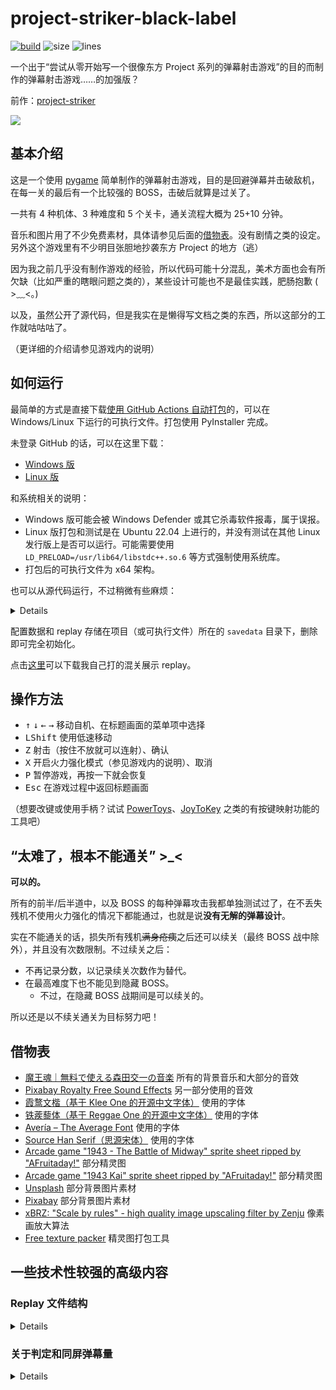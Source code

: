 # project-striker-black-label

[![build](https://github.com/TransparentLC/project-striker-black-label/actions/workflows/build.yml/badge.svg)](https://github.com/TransparentLC/project-striker-black-label/actions/workflows/build.yml)
![size](https://img.shields.io/github/repo-size/TransparentLC/project-striker-black-label)
![lines](https://img.shields.io/tokei/lines/github/TransparentLC/project-striker-black-label)

一个出于“尝试从零开始写一个很像东方 Project 系列的弹幕射击游戏”的目的而制作的弹幕射击游戏……的加强版？

前作：[project-striker](https://github.com/TransparentLC/project-striker)

![](https://user-images.githubusercontent.com/47057319/216067582-12c67b32-9948-4c94-a59c-8fa171b9c373.jpg)

## 基本介绍

这是一个使用 [pygame](https://www.pygame.org/) 简单制作的弹幕射击游戏，目的是回避弹幕并击破敌机，在每一关的最后有一个比较强的 BOSS，击破后就算是过关了。

一共有 4 种机体、3 种难度和 5 个关卡，通关流程大概为 25+10 分钟。

音乐和图片用了不少免费素材，具体请参见后面的[借物表](#借物表)。没有剧情之类的设定。另外这个游戏里有不少明目张胆地抄袭东方 Project 的地方（逃）

因为我之前几乎没有制作游戏的经验，所以代码可能十分混乱，美术方面也会有所欠缺（比如严重的瞎眼问题之类的），某些设计可能也不是最佳实践，肥肠抱歉 ( >﹏<。)

以及，虽然公开了源代码，但是我实在是懒得写文档之类的东西，所以这部分的工作就咕咕咕了。

（更详细的介绍请参见游戏内的说明）

## 如何运行

最简单的方式是直接下载[使用 GitHub Actions 自动打包](https://github.com/TransparentLC/project-striker-black-label/actions/workflows/build.yml)的，可以在 Windows/Linux 下运行的可执行文件。打包使用 PyInstaller 完成。

未登录 GitHub 的话，可以在这里下载：

* [Windows 版](https://nightly.link/TransparentLC/project-striker-black-label/workflows/build/master/striker-bl-Windows)
* [Linux 版](https://nightly.link/TransparentLC/project-striker-black-label/workflows/build/master/striker-bl-Linux)

和系统相关的说明：

* Windows 版可能会被 Windows Defender 或其它杀毒软件报毒，属于误报。
* Linux 版打包和测试是在 Ubuntu 22.04 上进行的，并没有测试在其他 Linux 发行版上是否可以运行。可能需要使用 `LD_PRELOAD=/usr/lib64/libstdc++.so.6` 等方式强制使用系统库。
* 打包后的可执行文件为 x64 架构。

也可以从源代码运行，不过稍微有些麻烦：

<details>

* 需要 Python 3.10 或以上版本，使用之前的版本或许也可以运行，但我没有测试过。
* 使用 `pip install -r requirements.txt` 安装依赖。
* 参见[这里](https://github.com/TransparentLC/project-striker/blob/master/font/README.md)下载字体。
* 安装好 `gcc` 和 `g++` ，然后执行 `build-native.sh` 编译 C/C++ 的函数库。
    * 对于 Windows 用户，已经准备了编译好的 DLL。
* 从 `main.py` 开始运行即可。

</details>

配置数据和 replay 存储在项目（或可执行文件）所在的 `savedata` 目录下，删除即可完全初始化。

点击[这里](https://github.com/TransparentLC/project-striker-black-label/files/10564567/savedata.zip)可以下载我自己打的混关展示 replay。

## 操作方法

* <kbd>↑</kbd> <kbd>↓</kbd> <kbd>←</kbd> <kbd>→</kbd> 移动自机、在标题画面的菜单项中选择
* <kbd>LShift</kbd> 使用低速移动
* <kbd>Z</kbd> 射击（按住不放就可以连射）、确认
* <kbd>X</kbd> 开启火力强化模式（参见游戏内的说明）、取消
* <kbd>P</kbd> 暂停游戏，再按一下就会恢复
* <kbd>Esc</kbd> 在游戏过程中返回标题画面

（想要改键或使用手柄？试试 [PowerToys](https://github.com/microsoft/PowerToys)、[JoyToKey](https://joytokey.net/) 之类的有按键映射功能的工具吧）

## “太难了，根本不能通关” >_<

**可以的。**

所有的前半/后半道中，以及 BOSS 的每种弹幕攻击我都单独测试过了，在不丢失残机不使用火力强化的情况下都能通过，也就是说**没有无解的弹幕设计**。

实在不能通关的话，损失所有残机~~满身疮痍~~之后还可以续关（最终 BOSS 战中除外），并且没有次数限制。不过续关之后：

* 不再记录分数，以记录续关次数作为替代。
* 在最高难度下也不能见到隐藏 BOSS。
  * 不过，在隐藏 BOSS 战期间是可以续关的。

所以还是以不续关通关为目标努力吧！

## 借物表

* [魔王魂｜無料で使える森田交一の音楽](https://maou.audio/) 所有的背景音乐和大部分的音效
* [Pixabay Royalty Free Sound Effects](https://pixabay.com/sound-effects/) 另一部分使用的音效
* [霞鹜文楷（基于 Klee One 的开源中文字体）](https://github.com/lxgw/LxgwWenKai) 使用的字体
* [铁蒺藜体（基于 Reggae One 的开源中文字体）](https://github.com/Buernia/Tiejili) 使用的字体
* [Avería – The Average Font](http://iotic.com/averia/) 使用的字体
* [Source Han Serif（思源宋体）](https://source.typekit.com/source-han-serif/) 使用的字体
* [Arcade game "1943 - The Battle of Midway" sprite sheet ripped by "AFruitaday!"](https://www.spriters-resource.com/arcade/1943thebattleofmidway/) 部分精灵图
* [Arcade game "1943 Kai" sprite sheet ripped by "AFruitaday!"](https://www.spriters-resource.com/arcade/1943kai/) 部分精灵图
* [Unsplash](https://unsplash.com/) 部分背景图片素材
* [Pixabay](https://pixabay.com/) 部分背景图片素材
* [xBRZ: "Scale by rules" - high quality image upscaling filter by Zenju](https://sourceforge.net/projects/xbrz/files/xBRZ/) 像素画放大算法
* [Free texture packer](https://free-tex-packer.com/) 精灵图打包工具

## 一些技术性较强的高级内容

### Replay 文件结构

<details>

Replay 文件分为文件头、校验码和按键数据三个部分。

文件头具体结构的伪代码：

```c
struct ReplayHeader {
    uint8_t  magic[4];     // 固定为RPLY四个字符
    uint32_t version;      // 版本号，对于每个主程序版本有固定的默认值（游戏机制修改时会改变），与主程序对应版本号不同的replay可能无法正常播放
    uint64_t timestamp;    // 创建replay的时间戳
    uint8_t  name[8];      // 机签
    uint64_t seed;         // 随机种子（random.seed(version=2)）
    uint64_t score;        // 游戏结束时的分数
    uint8_t  type;         // 从低位开始：2位自机类型，2位难度，4位未使用
    uint8_t  missCount;    // MISS次数
    uint8_t  hyperCount;   // 火力强化使用次数
    uint8_t  bonusCount;   // 完美击破奖励次数
    uint32_t unused;       // 未使用
}
```

校验码计算规则：`hmac_sha256(msg=文件头 + 解压后的按键数据, key=???)`。文件头和校验码共计 80 字节，

按键数据保存时使用 `lzma.compress(format=lzma.FORMAT_ALONE)` 压缩。在原始数据中每一帧用一个 `uint8_t` 表示，每个位表示一个按键是否有按下：

* `1 << 0` <kbd>↑</kbd>
* `1 << 1` <kbd>↓</kbd>
* `1 << 2` <kbd>←</kbd>
* `1 << 3` <kbd>→</kbd>
* `1 << 4` <kbd>LShift</kbd>
* `1 << 5` <kbd>Z</kbd>
* `1 << 6` <kbd>X</kbd>
* `1 << 7` <kbd>C</kbd>（未使用）

通关流程大概为 35 分钟，即 35x60x60=126000f，但由于使用了压缩，文件大小一般会远远小于 120 KB。

</details>

### 关于判定和同屏弹幕量

<details>

自机、敌机及弹幕均使用圆形判定，对于 BOSS 之类的较大的敌机则会使用多个圆以尽可能地覆盖敌机图像。

没有硬性的弹幕上限，但为了保持 FPS 稳定为 60（不出现处理落），BOSS 战中的同屏弹幕量一般控制在不超过 600。

由于 pygame 仅使用软件渲染，并且我没有使用多进程，所以只要 CPU 主频足够这个数值的差别就不会很大，显卡性能也不会产生影响。

~~Python 写的东西，还想要什么性能 (╯‵□′)╯︵┻━┻~~

</details>
